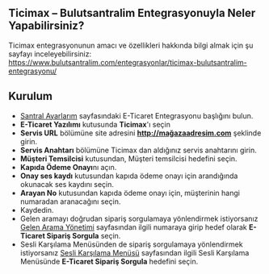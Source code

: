 **Ticimax – Bulutsantralim Entegrasyonuyla Neler Yapabilirsiniz?**
----
Ticimax entegrasyonunun amacı ve özellikleri hakkında bilgi almak için şu sayfayı inceleyebilirsiniz:
https://www.bulutsantralim.com/entegrasyonlar/ticimax-bulutsantralim-entegrasyonu/

**Kurulum**
----
* [Santral Ayarlarım](https://oim.verimor.com.tr/switch/domain/edit) sayfasındaki E-Ticaret Entegrasyonu başlığını bulun.
* **E-Ticaret Yazılımı** kutusunda **Ticimax**'ı seçin
* **Servis URL** bölümüne site adresini **http://mağazaadresim.com** şeklinde girin.
* **Servis Anahtarı** bölümüne Ticimax dan aldığınız servis anahtarını girin.
* **Müşteri Temsilcisi** kutusundan, Müşteri temsilcisi hedefini seçin.
* **Kapıda Ödeme Onayı**nı açın.
* **Onay ses kaydı** kutusundan kapıda ödeme onayı için arandığında okunacak ses kaydını seçin.
* **Arayan No** kutusundan kapıda ödeme onayı için, müşterinin hangi numaradan aranacağını seçin.
* Kaydedin.
* Gelen aramayı doğrudan sipariş sorgulamaya yönlendirmek istiyorsanız [Gelen Arama Yönetimi](https://oim.verimor.com.tr/switch/dids) sayfasından ilgili numaraya girip hedef olarak **E-Ticaret Sipariş Sorgula** seçin.
* Sesli Karşılama Menüsünden de sipariş sorgulamaya yönlendirmek istiyorsanız [Sesli Karşılama Menüsü](https://oim.verimor.com.tr/switch/ivrs) sayfasından ilgili Sesli Karşılama Menüsünde **E-Ticaret Sipariş Sorgula** hedefini seçin.
